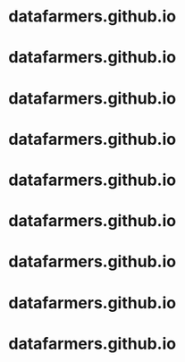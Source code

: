 # datafarmers.github.io
# datafarmers.github.io
# datafarmers.github.io
# datafarmers.github.io
# datafarmers.github.io
# datafarmers.github.io
# datafarmers.github.io
# datafarmers.github.io
# datafarmers.github.io
